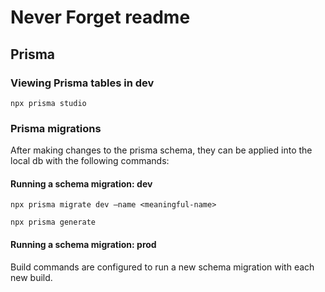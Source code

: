 # Never Forget readme

## Prisma

### Viewing Prisma tables in dev

`npx prisma studio`

### Prisma migrations

After making changes to the prisma schema, they can be applied into the local db with the following commands:

#### Running a schema migration: dev

`npx prisma migrate dev —name <meaningful-name>`

`npx prisma generate`

#### Running a schema migration: prod

Build commands are configured to run a new schema migration with each new build.
